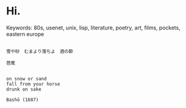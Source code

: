 # Hi.

Keywords: 80s, usenet, unix, lisp, literature, poetry, art, films, pockets,
eastern europe


```

雪や砂　むまより落ちよ　酒の酔

芭蕉


on snow or sand
fall from your horse
drunk on sake

Bashō (1687)

```
